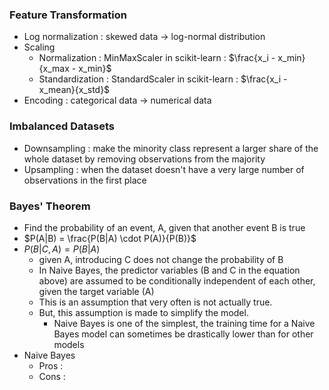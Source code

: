 ### Feature Transformation

- Log normalization : skewed data -> log-normal distribution
- Scaling
  - Normalization : MinMaxScaler in scikit-learn : $\frac{x_i - x_min}{x_max - x_min}$
  - Standardization : StandardScaler in scikit-learn : $\frac{x_i - x_mean}{x_std}$ 
- Encoding : categorical data -> numerical data

### Imbalanced Datasets

- Downsampling : make the minority class represent a larger share of the whole dataset by removing observations from the majority
- Upsampling : when the dataset doesn't have a very large number of observations in the first place

### Bayes' Theorem
- Find the probability of an event, A, given that another event B is true
- $P(A|B) = \frac{P(B|A) \cdot P(A)}{P(B)}$
- $P(B|C, A) = P(B|A)$
  - given A, introducing C does not change the probability of B
  - In Naive Bayes, the predictor variables (B and C in the equation above) are assumed to be conditionally independent of each other, given the target variable (A)
  - This is an assumption that very often is not actually true.
  - But, this assumption is made to simplify the model.
    - Naive Bayes is one of the simplest, the training time for a Naive Bayes model can sometimes be drastically lower than for other models 
- Naive Bayes
  - Pros :
  - Cons : 

